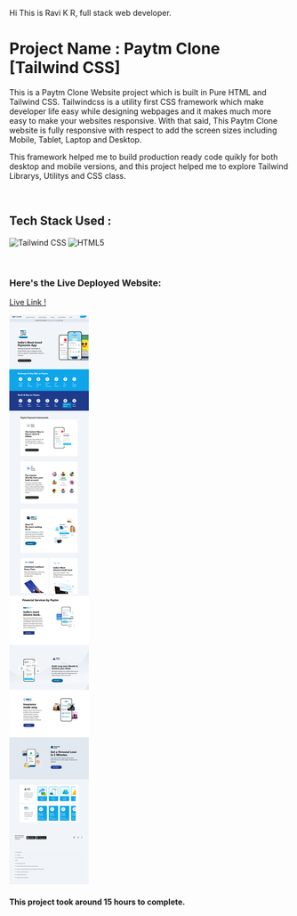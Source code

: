 Hi This is Ravi K R, full stack web developer.

# Project Name : Paytm Clone [Tailwind CSS]

This is a Paytm Clone Website project which is built in Pure HTML and Tailwind CSS. Tailwindcss is a utility first CSS framework which make developer life easy while designing webpages and it makes much more easy to make your websites responsive. With that said, This Paytm Clone website is fully responsive with respect to add the screen sizes including Mobile, Tablet, Laptop and Desktop.
 
This framework helped me to build production ready code quikly for both desktop and mobile versions, and this project helped me to explore Tailwind Librarys, Utilitys and CSS class. 

</br>

## Tech Stack Used :

![Tailwind CSS](https://img.shields.io/badge/-TAILWINDCSS-green) ![HTML5](https://img.shields.io/badge/-HTML5-green) 

</br>



### Here's the Live Deployed Website:

[Live Link !](https://leafy-mermaid-144b61.netlify.app)

![Web Site Image](./assets/screencapture-127-0-0-1-5500-index-html-2022.png)

#### This project took around 15 hours to complete.